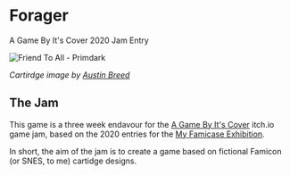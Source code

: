 # Forager

A Game By It's Cover 2020 Jam Entry

![Friend To All - Primdark](https://famicase.com/20/softs/062_sample.jpg)

*Cartirdge image by [Austin Breed](http://famicase.com/20/softs/062.html)*

## The Jam

This game is a three week endavour for the [A Game By It's Cover](https://itch.io/jam/a-game-by-its-cover-2020) itch.io game jam, based on the 2020 entries for the [My Famicase Exhibition](http://famicase.com/20/index.html).

In short, the aim of the jam is to create a game based on fictional Famicon (or SNES, to me) cartidge designs.
